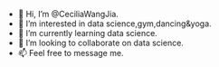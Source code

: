 - 👋 Hi, I’m @CeciliaWangJia.
- 👀 I’m interested in data science,gym,dancing&yoga.
- 🌱 I’m currently learning data science.
- 💞️ I’m looking to collaborate on data science.
- 📫 Feel free to message me.

<!---
CeciliaWangJia/CeciliaWangJia is a ✨ special ✨ repository because its `README.md` (this file) appears on your GitHub profile.
You can click the Preview link to take a look at your changes.
--->
